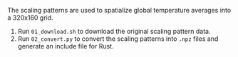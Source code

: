 The scaling patterns are used to spatialize global temperature averages into a 320x160 grid.

1. Run `01_download.sh` to download the original scaling pattern data.
2. Run `02_convert.py` to convert the scaling patterns into `.npz` files and generate an include file for Rust.